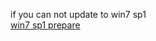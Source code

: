 if you can not update to win7 sp1<br/>
[win7 sp1 prepare](http://www.microsoft.com/en-us/download/details.aspx?id=20858)
